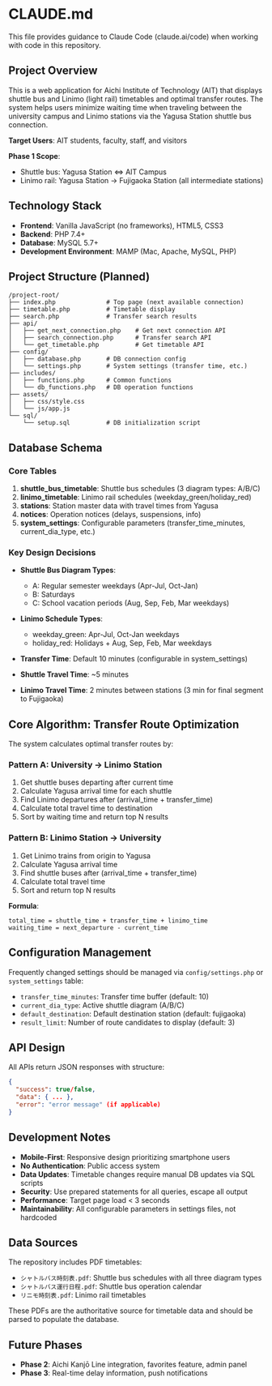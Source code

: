 # CLAUDE.md

This file provides guidance to Claude Code (claude.ai/code) when working with code in this repository.

## Project Overview

This is a web application for Aichi Institute of Technology (AIT) that displays shuttle bus and Linimo (light rail) timetables and optimal transfer routes. The system helps users minimize waiting time when traveling between the university campus and Linimo stations via the Yagusa Station shuttle bus connection.

**Target Users**: AIT students, faculty, staff, and visitors

**Phase 1 Scope**:
- Shuttle bus: Yagusa Station ⇔ AIT Campus
- Linimo rail: Yagusa Station → Fujigaoka Station (all intermediate stations)

## Technology Stack

- **Frontend**: Vanilla JavaScript (no frameworks), HTML5, CSS3
- **Backend**: PHP 7.4+
- **Database**: MySQL 5.7+
- **Development Environment**: MAMP (Mac, Apache, MySQL, PHP)

## Project Structure (Planned)

```
/project-root/
├── index.php              # Top page (next available connection)
├── timetable.php          # Timetable display
├── search.php             # Transfer search results
├── api/
│   ├── get_next_connection.php    # Get next connection API
│   ├── search_connection.php      # Transfer search API
│   └── get_timetable.php          # Get timetable API
├── config/
│   ├── database.php       # DB connection config
│   └── settings.php       # System settings (transfer time, etc.)
├── includes/
│   ├── functions.php      # Common functions
│   └── db_functions.php   # DB operation functions
├── assets/
│   ├── css/style.css
│   └── js/app.js
└── sql/
    └── setup.sql          # DB initialization script
```

## Database Schema

### Core Tables

1. **shuttle_bus_timetable**: Shuttle bus schedules (3 diagram types: A/B/C)
2. **linimo_timetable**: Linimo rail schedules (weekday_green/holiday_red)
3. **stations**: Station master data with travel times from Yagusa
4. **notices**: Operation notices (delays, suspensions, info)
5. **system_settings**: Configurable parameters (transfer_time_minutes, current_dia_type, etc.)

### Key Design Decisions

- **Shuttle Bus Diagram Types**:
  - A: Regular semester weekdays (Apr-Jul, Oct-Jan)
  - B: Saturdays
  - C: School vacation periods (Aug, Sep, Feb, Mar weekdays)

- **Linimo Schedule Types**:
  - weekday_green: Apr-Jul, Oct-Jan weekdays
  - holiday_red: Holidays + Aug, Sep, Feb, Mar weekdays

- **Transfer Time**: Default 10 minutes (configurable in system_settings)
- **Shuttle Travel Time**: ~5 minutes
- **Linimo Travel Time**: 2 minutes between stations (3 min for final segment to Fujigaoka)

## Core Algorithm: Transfer Route Optimization

The system calculates optimal transfer routes by:

### Pattern A: University → Linimo Station
1. Get shuttle buses departing after current time
2. Calculate Yagusa arrival time for each shuttle
3. Find Linimo departures after (arrival_time + transfer_time)
4. Calculate total travel time to destination
5. Sort by waiting time and return top N results

### Pattern B: Linimo Station → University
1. Get Linimo trains from origin to Yagusa
2. Calculate Yagusa arrival time
3. Find shuttle buses after (arrival_time + transfer_time)
4. Calculate total travel time
5. Sort and return top N results

**Formula**:
```
total_time = shuttle_time + transfer_time + linimo_time
waiting_time = next_departure - current_time
```

## Configuration Management

Frequently changed settings should be managed via `config/settings.php` or `system_settings` table:

- `transfer_time_minutes`: Transfer time buffer (default: 10)
- `current_dia_type`: Active shuttle diagram (A/B/C)
- `default_destination`: Default destination station (default: fujigaoka)
- `result_limit`: Number of route candidates to display (default: 3)

## API Design

All APIs return JSON responses with structure:
```json
{
  "success": true/false,
  "data": { ... },
  "error": "error message" (if applicable)
}
```

## Development Notes

- **Mobile-First**: Responsive design prioritizing smartphone users
- **No Authentication**: Public access system
- **Data Updates**: Timetable changes require manual DB updates via SQL scripts
- **Security**: Use prepared statements for all queries, escape all output
- **Performance**: Target page load < 3 seconds
- **Maintainability**: All configurable parameters in settings files, not hardcoded

## Data Sources

The repository includes PDF timetables:
- `シャトルバス時刻表.pdf`: Shuttle bus schedules with all three diagram types
- `シャトルバス運行日程.pdf`: Shuttle bus operation calendar
- `リニモ時刻表.pdf`: Linimo rail timetables

These PDFs are the authoritative source for timetable data and should be parsed to populate the database.

## Future Phases

- **Phase 2**: Aichi Kanjō Line integration, favorites feature, admin panel
- **Phase 3**: Real-time delay information, push notifications
